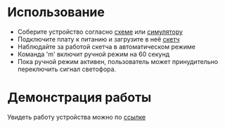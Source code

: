# Использование

- Соберите устройство согласно [схеме](traffic_light_scheme.pdf) или [симулятору](https://www.tinkercad.com/things/cdFHFZJWnVx-swanky-bruticus-kieran/editel?tenant=circuits)
- Подключите плату к питанию и загрузите в неё [скетч](traffic_light/traffic_light.ino)
- Наблюдайте за работой скетча в автоматическом режиме
- Команда 'm' включит ручной режим на 60 секунд
- Пока ручной режим активен, пользователь может принудительно переключить сигнал светофора. 

# Демонстрация работы

Увидеть работу устройства можно по [ссылке](https://drive.google.com/file/d/15DWjrna0od8QYsvXZuZxCXx3CUvL_6ha/view?usp=sharing)